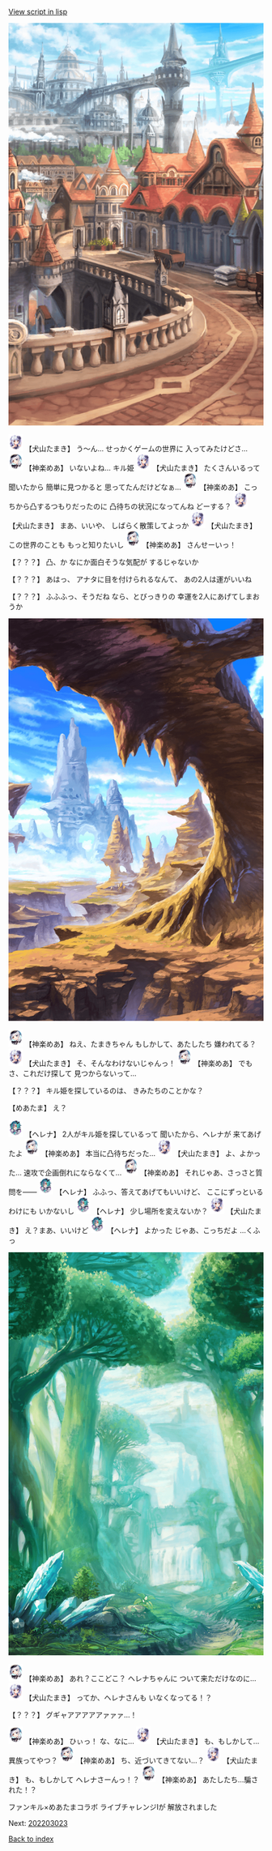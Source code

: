 [View script in lisp](../scripts/202203021.txt)

![town.png](../images/backgrounds/town.png)

<img src="../images/units/5303721.png" alt="5303721.png" height="34"/>
【犬山たまき】
う～ん…
せっかくゲームの世界に
入ってみたけどさ…

<img src="../images/units/5105021.png" alt="5105021.png" height="34"/>
【神楽めあ】
いないよね…
キル姫

<img src="../images/units/5303721.png" alt="5303721.png" height="34"/>
【犬山たまき】
たくさんいるって聞いたから
簡単に見つかると
思ってたんだけどなぁ…

<img src="../images/units/5105021.png" alt="5105021.png" height="34"/>
【神楽めあ】
こっちから凸するつもりだったのに
凸待ちの状況になってんね
どーする？

<img src="../images/units/5303721.png" alt="5303721.png" height="34"/>
【犬山たまき】
まあ、いいや、
しばらく散策してよっか

<img src="../images/units/5303721.png" alt="5303721.png" height="34"/>
【犬山たまき】
この世界のことも
もっと知りたいし

<img src="../images/units/5105021.png" alt="5105021.png" height="34"/>
【神楽めあ】
さんせーいっ！

【？？？】
凸、か
なにか面白そうな気配が
するじゃないか

【？？？】
あはっ、
アナタに目を付けられるなんて、
あの2人は運がいいね

【？？？】
ふふふっ、そうだね
なら、とびっきりの
幸運を2人にあげてしまおうか

![wild.png](../images/backgrounds/wild.png)

<img src="../images/units/5105021.png" alt="5105021.png" height="34"/>
【神楽めあ】
ねえ、たまきちゃん
もしかして、あたしたち
嫌われてる？

<img src="../images/units/5303721.png" alt="5303721.png" height="34"/>
【犬山たまき】
そ、そんなわけないじゃんっ！

<img src="../images/units/5105021.png" alt="5105021.png" height="34"/>
【神楽めあ】
でもさ、これだけ探して
見つからないって…

【？？？】
キル姫を探しているのは、
きみたちのことかな？

【めあたま】
え？

<img src="../images/units/5302811.png" alt="5302811.png" height="34"/>
【ヘレナ】
2人がキル姫を探しているって
聞いたから、ヘレナが
来てあげたよ

<img src="../images/units/5105021.png" alt="5105021.png" height="34"/>
【神楽めあ】
本当に凸待ちだった…

<img src="../images/units/5303721.png" alt="5303721.png" height="34"/>
【犬山たまき】
よ、よかった…
速攻で企画倒れにならなくて…

<img src="../images/units/5105021.png" alt="5105021.png" height="34"/>
【神楽めあ】
それじゃあ、さっさと質問を――

<img src="../images/units/5302811.png" alt="5302811.png" height="34"/>
【ヘレナ】
ふふっ、答えてあげてもいいけど、
ここにずっといるわけにも
いかないし

<img src="../images/units/5302811.png" alt="5302811.png" height="34"/>
【ヘレナ】
少し場所を変えないか？

<img src="../images/units/5303721.png" alt="5303721.png" height="34"/>
【犬山たまき】
え？まあ、いいけど

<img src="../images/units/5302811.png" alt="5302811.png" height="34"/>
【ヘレナ】
よかった
じゃあ、こっちだよ
…くふっ

![forest.png](../images/backgrounds/forest.png)

<img src="../images/units/5105021.png" alt="5105021.png" height="34"/>
【神楽めあ】
あれ？ここどこ？
ヘレナちゃんに
ついて来ただけなのに…

<img src="../images/units/5303721.png" alt="5303721.png" height="34"/>
【犬山たまき】
ってか、ヘレナさんも
いなくなってる！？

【？？？】
グギャアアアアアァァァ…！

<img src="../images/units/5105021.png" alt="5105021.png" height="34"/>
【神楽めあ】
ひぃっ！
な、なに…

<img src="../images/units/5303721.png" alt="5303721.png" height="34"/>
【犬山たまき】
も、もしかして…
異族ってやつ？

<img src="../images/units/5105021.png" alt="5105021.png" height="34"/>
【神楽めあ】
ち、近づいてきてない…？

<img src="../images/units/5303721.png" alt="5303721.png" height="34"/>
【犬山たまき】
も、もしかして
ヘレナさーんっ！？

<img src="../images/units/5105021.png" alt="5105021.png" height="34"/>
【神楽めあ】
あたしたち…騙された！？

ファンキル×めあたまコラボ
ライブチャレンジⅠが
解放されました


Next: [202203023](202203023.md)

[Back to index](index.md)
